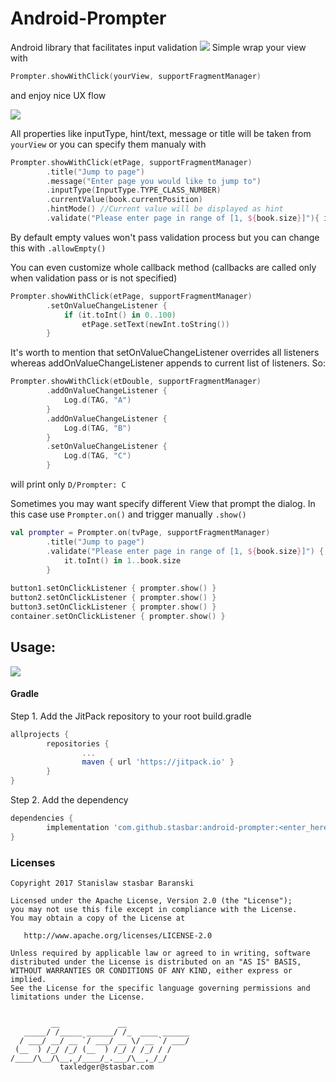 # Android-Prompter
Android library that facilitates input validation
[![](https://jitpack.io/v/stasbar/Android-Prompter.svg)](https://jitpack.io/#stasbar/Android-Prompter)
Simple wrap your view with 

```kotlin
Prompter.showWithClick(yourView, supportFragmentManager)
```
and enjoy nice UX flow

<img src="https://media.giphy.com/media/3ohhwl3ae9q7wyjvWM/giphy.gif"/>

All properties like inputType, hint/text, message or title will be taken from `yourView` or you can specify them manualy with
```kotlin
Prompter.showWithClick(etPage, supportFragmentManager)
        .title("Jump to page")
        .message("Enter page you would like to jump to")
        .inputType(InputType.TYPE_CLASS_NUMBER)
        .currentValue(book.currentPosition)
        .hintMode() //Current value will be displayed as hint
        .validate("Please enter page in range of [1, ${book.size}]"){ it.toInt() in 1..book.size }
```


By default empty values won't pass validation process but you can change this with `.allowEmpty()`
                
You can even customize whole callback method (callbacks are called only when validation pass or is not specified)
```kotlin
Prompter.showWithClick(etPage, supportFragmentManager)
        .setOnValueChangeListener {
            if (it.toInt() in 0..100)
                etPage.setText(newInt.toString())
        }
```

It's worth to mention that setOnValueChangeListener overrides all listeners whereas addOnValueChangeListener appends to current list of listeners.
So:
```kotlin
Prompter.showWithClick(etDouble, supportFragmentManager)
        .addOnValueChangeListener {
            Log.d(TAG, "A")
        }
        .addOnValueChangeListener {
            Log.d(TAG, "B")
        }
        .setOnValueChangeListener {
            Log.d(TAG, "C")
        }
```
will print only
`D/Prompter: C`

Sometimes you may want specify different View that prompt the dialog. In this case use `Prompter.on()` and trigger manually `.show()`
```kotlin
val prompter = Prompter.on(tvPage, supportFragmentManager)
        .title("Jump to page")
        .validate("Please enter page in range of [1, ${book.size}]") {
            it.toInt() in 1..book.size
        }
        
button1.setOnClickListener { prompter.show() }
button2.setOnClickListener { prompter.show() }
button3.setOnClickListener { prompter.show() }
container.setOnClickListener { prompter.show() }

```

## Usage:
[![](https://jitpack.io/v/stasbar/Android-Prompter.svg)](https://jitpack.io/#stasbar/Android-Prompter)
#### Gradle
Step 1. Add the JitPack repository to your root build.gradle
```gradle
allprojects {
        repositories {
                ...
                maven { url 'https://jitpack.io' }
        }
}
```
Step 2. Add the dependency
```gradle
dependencies {
        implementation 'com.github.stasbar:android-prompter:<enter_here_version>'
}
```


### Licenses
```
Copyright 2017 Stanislaw stasbar Baranski

Licensed under the Apache License, Version 2.0 (the "License");
you may not use this file except in compliance with the License.
You may obtain a copy of the License at

   http://www.apache.org/licenses/LICENSE-2.0

Unless required by applicable law or agreed to in writing, software
distributed under the License is distributed on an "AS IS" BASIS,
WITHOUT WARRANTIES OR CONDITIONS OF ANY KIND, either express or implied.
See the License for the specific language governing permissions and
limitations under the License.


         __             __
   _____/ /_____ ______/ /_  ____ ______
  / ___/ __/ __ `/ ___/ __ \/ __ `/ ___/
 (__  ) /_/ /_/ (__  ) /_/ / /_/ / /
/____/\__/\__,_/____/_.___/\__,_/_/
           taxledger@stasbar.com
```